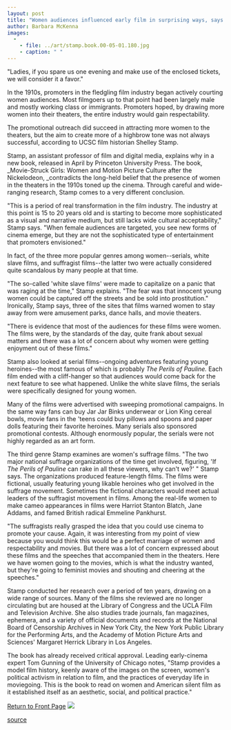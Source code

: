 ```yaml
---
layout: post
title: "Women audiences influenced early film in surprising ways, says UCSC professor"
author: Barbara McKenna
images:
  -
    - file: ../art/stamp.book.00-05-01.180.jpg
    - caption: " "
---
```


"Ladies, if you spare us one evening and make use of the enclosed tickets, we will consider it a favor."

In the 1910s, promoters in the fledgling film industry began actively courting women audiences. Most filmgoers up to that point had been largely male and mostly working class or immigrants. Promoters hoped, by drawing more women into their theaters, the entire industry would gain respectability.   
  
The promotional outreach did succeed in attracting more women to the theaters, but the aim to create more of a highbrow tone was not always successful, according to UCSC film historian Shelley Stamp.  
  
Stamp, an assistant professor of film and digital media, explains why in a new book, released in April by Princeton University Press. The book, _Movie-Struck Girls: Women and Motion Picture Culture after the Nickelodeon, _contradicts the long-held belief that the presence of women in the theaters in the 1910s toned up the cinema. Through careful and wide-ranging research, Stamp comes to a very different conclusion.   
  
"This is a period of real transformation in the film industry. The industry at this point is 15 to 20 years old and is starting to become more sophisticated as a visual and narrative medium, but still lacks wide cultural acceptability," Stamp says. "When female audiences are targeted, you see new forms of cinema emerge, but they are not the sophisticated type of entertainment that promoters envisioned."   
  
In fact, of the three more popular genres among women--serials, white slave films, and suffragist films--the latter two were actually considered quite scandalous by many people at that time.   
  
"The so-called 'white slave films' were made to capitalize on a panic that was raging at the time," Stamp explains. "The fear was that innocent young women could be captured off the streets and be sold into prostitution." Ironically, Stamp says, three of the sites that films warned women to stay away from were amusement parks, dance halls, and movie theaters.   
  
"There is evidence that most of the audiences for these films were women. The films were, by the standards of the day, quite frank about sexual matters and there was a lot of concern about why women were getting enjoyment out of these films."  
  
Stamp also looked at serial films--ongoing adventures featuring young heroines--the most famous of which is probably _The Perils of Pauline._ Each film ended with a cliff-hanger so that audiences would come back for the next feature to see what happened. Unlike the white slave films, the serials were specifically designed for young women.  
  
Many of the films were advertised with sweeping promotional campaigns. In the same way fans can buy Jar Jar Binks underwear or Lion King cereal bowls, movie fans in the 'teens could buy pillows and spoons and paper dolls featuring their favorite heroines. Many serials also sponsored promotional contests. Although enormously popular, the serials were not highly regarded as an art form.  
  
The third genre Stamp examines are women's suffrage films. "The two major national suffrage organizations of the time get involved, figuring, 'If _The Perils of Pauline_ can rake in all these viewers, why can't we?' " Stamp says. The organizations produced feature-length films. The films were fictional, usually featuring young likable heroines who get involved in the suffrage movement. Sometimes the fictional characters would meet actual leaders of the suffragist movement in films. Among the real-life women to make cameo appearances in films were Harriot Stanton Blatch, Jane Addams, and famed British radical Emmeline Pankhurst.  
  
"The suffragists really grasped the idea that you could use cinema to promote your cause. Again, it was interesting from my point of view because you would think this would be a perfect marriage of women and respectability and movies. But there was a lot of concern expressed about these films and the speeches that accompanied them in the theaters. Here we have women going to the movies, which is what the industry wanted, but they're going to feminist movies and shouting and cheering at the speeches."   
  
Stamp conducted her research over a period of ten years, drawing on a wide range of sources. Many of the films she reviewed are no longer circulating but are housed at the Library of Congress and the UCLA Film and Television Archive. She also studies trade journals, fan magazines, ephemera, and a variety of official documents and records at the National Board of Censorship Archives in New York City, the New York Public Library for the Performing Arts, and the Academy of Motion Picture Arts and Sciences' Margaret Herrick Library in Los Angeles.   
  
The book has already received critical approval. Leading early-cinema expert Tom Gunning of the University of Chicago notes, "Stamp provides a model film history, keenly aware of the images on the screen, women's political activism in relation to film, and the practices of everyday life in moviegoing. This is the book to read on women and American silent film as it established itself as an aesthetic, social, and political practice."

[Return to Front Page][1] ![ ][2]

[1]: ../../index.html
[2]: ../../images/trans.gif

[source](http://www1.ucsc.edu/currents/99-00/05-01/stamp.html "Permalink to stamp")

